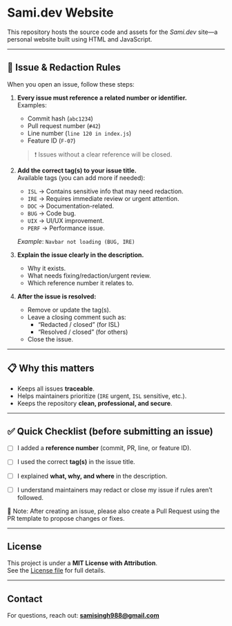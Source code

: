# Sami.dev Website

This repository hosts the source code and assets for the _Sami.dev_ site—a personal website built using HTML and JavaScript.

---

## 🔐 Issue & Redaction Rules

When you open an issue, follow these steps:

1. **Every issue must reference a related number or identifier.**  
   Examples:  
   - Commit hash (`abc1234`)  
   - Pull request number (`#42`)  
   - Line number (`line 120 in index.js`)  
   - Feature ID (`F-07`)  

   > ❗ Issues without a clear reference will be closed.

2. **Add the correct tag(s) to your issue title.**  
   Available tags (you can add more if needed):  
   - `ISL` → Contains sensitive info that may need redaction.  
   - `IRE` → Requires immediate review or urgent attention.  
   - `DOC` → Documentation-related.  
   - `BUG` → Code bug.  
   - `UIX` → UI/UX improvement.  
   - `PERF` → Performance issue.  

   *Example*: `Navbar not loading (BUG, IRE)`

3. **Explain the issue clearly in the description.**  
   - Why it exists.  
   - What needs fixing/redaction/urgent review.  
   - Which reference number it relates to.  

4. **After the issue is resolved:**  
   - Remove or update the tag(s).  
   - Leave a closing comment such as:  
     - “Redacted / closed” (for ISL)  
     - “Resolved / closed” (for others)  
   - Close the issue.

---

## 📋 Why this matters

- Keeps all issues **traceable**.  
- Helps maintainers prioritize (`IRE` urgent, `ISL` sensitive, etc.).  
- Keeps the repository **clean, professional, and secure**.  

---

## ✅ Quick Checklist (before submitting an issue)

- [ ] I added a **reference number** (commit, PR, line, or feature ID).  
- [ ] I used the correct **tag(s)** in the issue title.  
- [ ] I explained **what, why, and where** in the description.  
- [ ] I understand maintainers may redact or close my issue if rules aren’t followed.

      
📌 Note: After creating an issue, please also create a Pull Request using the PR template to propose changes or fixes.

---

## License

This project is under a **MIT License with Attribution**.  
See the [License file](LICENSE.md) for full details.  

---

## Contact

For questions, reach out: **samisingh988@gmail.com**  
